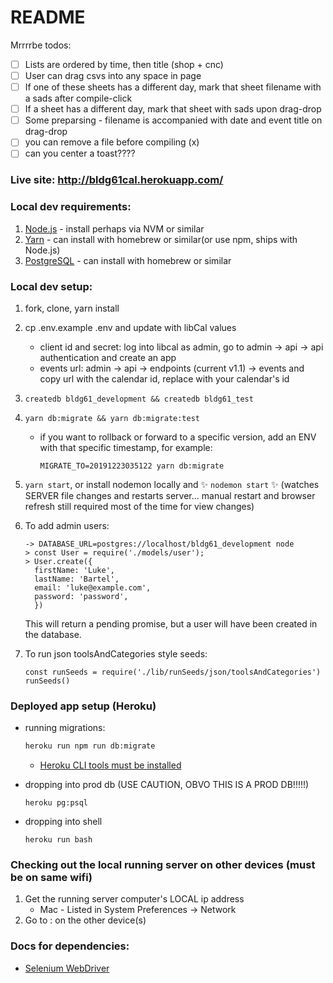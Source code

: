 # README

Mrrrrbe todos:

- [ ] Lists are ordered by time, then title (shop + cnc)
- [ ] User can drag csvs into any space in page
- [ ] If one of these sheets has a different day, mark that sheet filename with a sads after compile-click
- [ ] If a sheet has a different day, mark that sheet with sads upon drag-drop
- [ ] Some preparsing - filename is accompanied with date and event title on drag-drop
- [ ] you can remove a file before compiling (x)
- [ ] can you center a toast????

### Live site: http://bldg61cal.herokuapp.com/

### Local dev requirements:

1. [Node.js](https://nodejs.org/en/) - install perhaps via NVM or similar
1. [Yarn](https://yarnpkg.com/en/docs/install) - can install with homebrew or similar(or use npm, ships with Node.js)
1. [PostgreSQL](https://www.postgresql.org/download/) - can install with homebrew or similar

### Local dev setup:

1. fork, clone, yarn install
1. cp .env.example .env and update with libCal values
    * client id and secret: log into libcal as admin, go to admin -> api -> api authentication and create an app
    * events url: admin -> api -> endpoints (current v1.1) -> events and copy url with the calendar id, replace with your calendar's id
1. `createdb bldg61_development && createdb bldg61_test`
1. `yarn db:migrate && yarn db:migrate:test`
    * if you want to rollback or forward to a specific version, add an ENV with that specific timestamp, for example:
        ```
        MIGRATE_TO=20191223035122 yarn db:migrate
        ```
1. `yarn start`, or install nodemon locally and :sparkles: `nodemon start` :sparkles: (watches SERVER file changes and restarts server... manual restart and browser refresh still required most of the time for view changes)
1. To add admin users:
    ```
    -> DATABASE_URL=postgres://localhost/bldg61_development node
    > const User = require('./models/user');
    > User.create({
      firstName: 'Luke',
      lastName: 'Bartel',
      email: 'luke@example.com',
      password: 'password',
      })
    ```
    This will return a pending promise, but a user will have been created in the database.
1. To run json toolsAndCategories style seeds:

    ```
    const runSeeds = require('./lib/runSeeds/json/toolsAndCategories')
    runSeeds()
    ```

### Deployed app setup (Heroku)
* running migrations:

    ```sh
    heroku run npm run db:migrate
    ```

    * [Heroku CLI tools must be installed](https://devcenter.heroku.com/articles/heroku-cli)
* dropping into prod db (USE CAUTION, OBVO THIS IS A PROD DB!!!!!)

    ```
    heroku pg:psql
    ```
* dropping into shell

    ```
    heroku run bash
    ```

### Checking out the local running server on other devices (must be on same wifi)

1. Get the running server computer's LOCAL ip address
    * Mac - Listed in System Preferences -> Network
1. Go to <local ip address>:<port number> on the other device(s)

### Docs for dependencies:

* [Selenium WebDriver](https://selenium.dev/selenium/docs/api/javascript/index.html)
